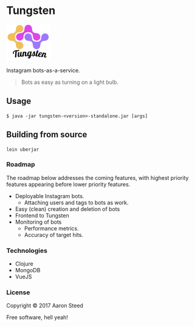 # Tungsten

![alt text](https://github.com/aaronsteed/tungsten/raw/master/resources/logo/tungsten.png "Tungsten logo")

Instagram bots-as-a-service. 
> Bots as easy as turning on a light bulb. 

## Usage

    $ java -jar tungsten-<version>-standalone.jar [args]
    
## Building from source 
```
lein uberjar
```
### Roadmap
The roadmap below addresses the coming features, with highest priority features appearing before lower priority features.

- Deployable Instagram bots.
    - Attaching users and tags to bots as work.
- Easy (clean) creation and deletion of bots
- Frontend to Tungsten
- Monitoring of bots
    - Performance metrics.
    - Accuracy of target hits.
 
### Technologies
- Clojure
- MongoDB
- VueJS

### License

Copyright © 2017 Aaron Steed

Free software, hell yeah!
